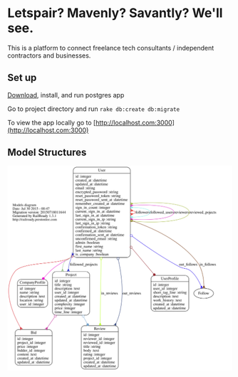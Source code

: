 # Letspair? Mavenly? Savantly? We'll see.

This is a platform to connect freelance tech consultants / independent contractors and businesses.

## Set up

[Download](http://www.postgresql.org/download/), install, and run postgres app

Go to project directory and run `rake db:create db:migrate`

To view the app locally go to [http://localhost.com:3000](http://localhost.com:3000)

## Model Structures

![](/doc/models_complete.svg)
